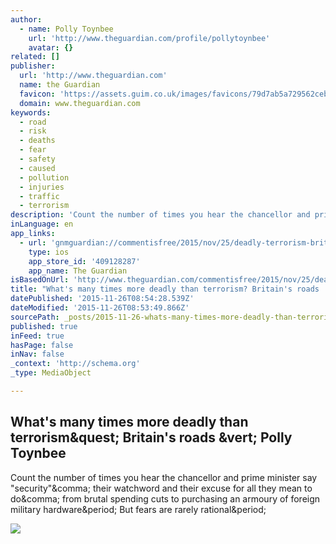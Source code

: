 ```yaml
---
author:
  - name: Polly Toynbee
    url: 'http://www.theguardian.com/profile/pollytoynbee'
    avatar: {}
related: []
publisher:
  url: 'http://www.theguardian.com'
  name: the Guardian
  favicon: 'https://assets.guim.co.uk/images/favicons/79d7ab5a729562cebca9c6a13c324f0e/32x32.ico'
  domain: www.theguardian.com
keywords:
  - road
  - risk
  - deaths
  - fear
  - safety
  - caused
  - pollution
  - injuries
  - traffic
  - terrorism
description: 'Count the number of times you hear the chancellor and prime minister say "security", their watchword and their excuse for all they mean to do, from brutal spending cuts to purchasing an armoury of foreign military hardware. But fears are rarely rational.'
inLanguage: en
app_links:
  - url: 'gnmguardian://commentisfree/2015/nov/25/deadly-terrorism-britain-roads-security-risk?contenttype=Article&source=applinks'
    type: ios
    app_store_id: '409128287'
    app_name: The Guardian
isBasedOnUrl: 'http://www.theguardian.com/commentisfree/2015/nov/25/deadly-terrorism-britain-roads-security-risk'
title: "What's many times more deadly than terrorism? Britain's roads | Polly Toynbee"
datePublished: '2015-11-26T08:54:28.539Z'
dateModified: '2015-11-26T08:53:49.866Z'
sourcePath: _posts/2015-11-26-whats-many-times-more-deadly-than-terrorism-britains-road.md
published: true
inFeed: true
hasPage: false
inNav: false
_context: 'http://schema.org'
_type: MediaObject

---
```

<article style=""><h1>What's many times more deadly than terrorism&amp;quest; Britain's roads &amp;vert; Polly Toynbee</h1><p>Count the number of times you hear the chancellor and prime minister say "security"&amp;comma; their watchword and their excuse for all they mean to do&amp;comma; from brutal spending cuts to purchasing an armoury of foreign military hardware&amp;period; But fears are rarely rational&amp;period;</p><img src="https://i.guim.co.uk/img/media/5f47aabba31ce3674a699de3eb3c2e83bcc48261/0_0_3000_1800/master/3000.jpg?w=1200&amp;q=85&amp;auto=format&amp;sharp=10&amp;s=d4d817c3009e2c738f44d73bc0f90fdd" /></article>